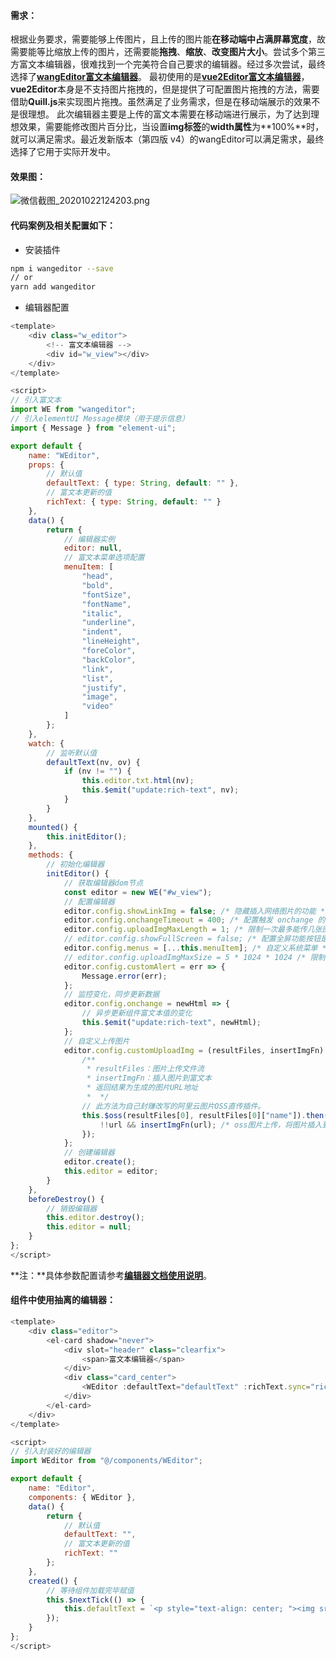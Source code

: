 #### 需求：
根据业务要求，需要能够上传图片，且上传的图片能**在移动端中占满屏幕宽度**，故需要能等比缩放上传的图片，还需要能**拖拽**、**缩放**、**改变图片大小**。尝试多个第三方富文本编辑器，很难找到一个完美符合自己要求的编辑器。经过多次尝试，最终选择了[**wangEditor富文本编辑器**](http://www.wangeditor.com/)。
最初使用的是[**vue2Editor富文本编辑器**](https://www.vue2editor.com/)，**vue2Editor**本身是不支持图片拖拽的，但是提供了可配置图片拖拽的方法，需要借助**Quill.js**来实现图片拖拽。虽然满足了业务需求，但是在移动端展示的效果不是很理想。
此次编辑器主要是上传的富文本需要在移动端进行展示，为了达到理想效果，需要能修改图片百分比，当设置**img标签**的**width属性**为**100%**时，就可以满足需求。最近发新版本（第四版 v4）的wangEditor可以满足需求，最终选择了它用于实际开发中。
#### 效果图：
![微信截图_20201022124203.png](https://cdn.nlark.com/yuque/0/2020/png/271255/1603341786650-50973ba2-6c43-4e7f-ab06-2e56dd8c83a1.png#align=left&display=inline&height=414&originHeight=414&originWidth=736&size=37867&status=done&style=shadow&width=736)
#### 代码案例及相关配置如下：

- 安装插件
```bash
npm i wangeditor --save
// or
yarn add wangeditor
```

- 编辑器配置
```javascript
<template>
	<div class="w_editor">
		<!-- 富文本编辑器 -->
		<div id="w_view"></div>
	</div>
</template>

<script>
// 引入富文本
import WE from "wangeditor";
// 引入elementUI Message模块（用于提示信息）
import { Message } from "element-ui";

export default {
	name: "WEditor",
	props: {
		// 默认值
		defaultText: { type: String, default: "" },
		// 富文本更新的值
		richText: { type: String, default: "" }
	},
	data() {
		return {
			// 编辑器实例
			editor: null,
			// 富文本菜单选项配置
			menuItem: [
				"head",
				"bold",
				"fontSize",
				"fontName",
				"italic",
				"underline",
				"indent",
				"lineHeight",
				"foreColor",
				"backColor",
				"link",
				"list",
				"justify",
				"image",
				"video"
			]
		};
	},
	watch: {
		// 监听默认值
		defaultText(nv, ov) {
			if (nv != "") {
				this.editor.txt.html(nv);
				this.$emit("update:rich-text", nv);
			}
		}
	},
	mounted() {
		this.initEditor();
	},
	methods: {
		// 初始化编辑器
		initEditor() {
			// 获取编辑器dom节点
			const editor = new WE("#w_view");
			// 配置编辑器
			editor.config.showLinkImg = false; /* 隐藏插入网络图片的功能 */
			editor.config.onchangeTimeout = 400; /* 配置触发 onchange 的时间频率，默认为 200ms */
			editor.config.uploadImgMaxLength = 1; /* 限制一次最多能传几张图片 */
			// editor.config.showFullScreen = false; /* 配置全屏功能按钮是否展示 */
			editor.config.menus = [...this.menuItem]; /* 自定义系统菜单 */
			// editor.config.uploadImgMaxSize = 5 * 1024 * 1024 /* 限制图片大小 */;
			editor.config.customAlert = err => {
				Message.error(err);
			};
			// 监控变化，同步更新数据
			editor.config.onchange = newHtml => {
				// 异步更新组件富文本值的变化
				this.$emit("update:rich-text", newHtml);
			};
			// 自定义上传图片
			editor.config.customUploadImg = (resultFiles, insertImgFn) => {
				/**
				 * resultFiles：图片上传文件流
				 * insertImgFn：插入图片到富文本
				 * 返回结果为生成的图片URL地址
				 *  */
				// 此方法为自己封赚改写的阿里云图片OSS直传插件。
				this.$oss(resultFiles[0], resultFiles[0]["name"]).then(url => {
					!!url && insertImgFn(url); /* oss图片上传，将图片插入到编辑器中 */
				});
			};
			// 创建编辑器
			editor.create();
			this.editor = editor;
		}
	},
	beforeDestroy() {
		// 销毁编辑器
		this.editor.destroy();
		this.editor = null;
	}
};
</script>
```
**注：**具体参数配置请参考[**编辑器文档使用说明**](http://www.wangeditor.com/doc/)。
#### 组件中使用抽离的编辑器：
```javascript
<template>
	<div class="editor">
		<el-card shadow="never">
			<div slot="header" class="clearfix">
				<span>富文本编辑器</span>
			</div>
			<div class="card_center">
				<WEditor :defaultText="defaultText" :richText.sync="richText" />
			</div>
		</el-card>
	</div>
</template>

<script>
// 引入封装好的编辑器
import WEditor from "@/components/WEditor";

export default {
	name: "Editor",
	components: { WEditor },
	data() {
		return {
			// 默认值
			defaultText: "",
			// 富文本更新的值
			richText: ""
		};
	},
	created() {
		// 等待组件加载完毕赋值
		this.$nextTick(() => {
			this.defaultText = `<p style="text-align: center; "><img src="https://tr-mba.oss-cn-beijing.aliyuncs.com/picture/202010/20_222430_8011.png" width="30%" style="text-align: center; max-width: 100%;"></p>`;
		});
	}
};
</script>
```

